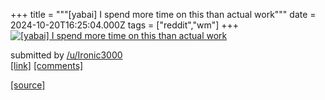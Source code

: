 +++
title = """[yabai] I spend more time on this than actual work"""
date = 2024-10-20T16:25:04.000Z
tags = ["reddit","wm"]
+++
[![[yabai] I spend more time on this than actual work](https://preview.redd.it/almkty0ftxvd1.png?width=640&crop=smart&auto=webp&s=3e65a0841f3d701c862968dbb8478e4622bca4a8 "[yabai] I spend more time on this than actual work")](https://www.reddit.com/r/unixporn/comments/1g82k99/yabai_i_spend_more_time_on_this_than_actual_work/)

submitted by [/u/Ironic3000](https://www.reddit.com/user/Ironic3000)  
[\[link\]](https://i.redd.it/almkty0ftxvd1.png) [\[comments\]](https://www.reddit.com/r/unixporn/comments/1g82k99/yabai_i_spend_more_time_on_this_than_actual_work/)

[[source]](https://www.reddit.com/r/unixporn/comments/1g82k99/yabai_i_spend_more_time_on_this_than_actual_work/)
